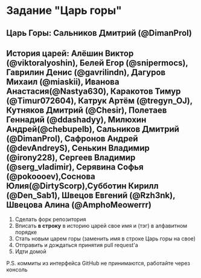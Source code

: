 # Задание "Царь горы"

## Царь Горы: Сальников Дмитрий (@DimanProI)

## История царей: Алёшин Виктор (@viktoralyoshin), Белей Егор (@snipermocs), Гаврилин Денис (@gavrilindn), Дагуров Михаил (@miaskii), Иванова Анастасия(@Nastya630), Каракотов Тимур (@Timur072604), Катрук Артём (@tregyn_OJ), Кутняков Дмитрий (@Chesir), Полетаев Геннадий (@ddashadyy), Милюхин Андрей(@chebupelb), Сальников Дмитрий (@DimanProI), Сафронов Андрей (@devAndreyS), Сенькин Владимир (@irony228), Сергеев Владимир (@serg_vladimir), Серявина Софья (@pokoooev),Соснова Юлия(@DirtyScorp),Субботин Кирилл (@Den_Sab1), Швецов Евгений (@Rzh3nk), Швецова Алина (@AmphoMeowerrr)

1. Сделать форк репозитория
2. Вписать **в строку** в историю царей свое имя и (тэг) в алфавитном порядке
3. Стать новым царем горы (заменить имя в строке Царь горы на свое)
4. Отправить и дождаться принятия pull request'а
5. Идти домой

P.S. коммиты из интерфейса GitHub не принимаются, работайте через консоль